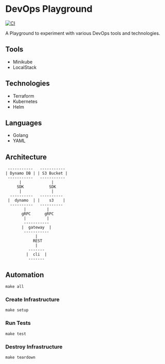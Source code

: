 # DevOps Playground

[![CI](https://github.com/jhandguy/devops-playground/workflows/CI/badge.svg)](https://github.com/jhandguy/devops-playground/actions?query=workflow%3ACI)

A Playground to experiment with various DevOps tools and technologies.

## Tools

- Minikube
- LocalStack

## Technologies

- Terraform
- Kubernetes
- Helm

## Languages

- Golang
- YAML

## Architecture

```text
 -----------   -----------
| Dynamo DB | | S3 Bucket |
 -----------   -----------
      |             |
     SDK           SDK
      |             |
  ----------   ----------   
 |  dynamo  | |    s3    |
  ----------   ----------
        |         |
       gRPC      gRPC
        |         |
        -----------
       |  gateway  |
        -----------
             |
            REST
             |
          -------
         |  cli  |
          -------
```

## Automation

```shell
make all
```

### Create Infrastructure

```shell
make setup
```

### Run Tests

```shell
make test
```

### Destroy Infrastructure

```shell
make teardown
```